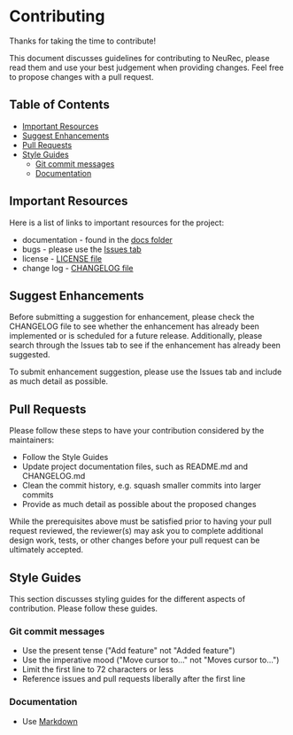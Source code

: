 # Contributing
Thanks for taking the time to contribute!

This document discusses guidelines for contributing to NeuRec, please read them and use your best judgement when providing changes. Feel free to propose changes with a pull request.

## Table of Contents
* [Important Resources](#Important-Resources)
* [Suggest Enhancements](#Suggest-Enhancements)
* [Pull Requests](#Pull-Requests)
* [Style Guides](#Style-Guides)
  * [Git commit messages](#Git-commit-messages)
  * [Documentation](#Documentation)

## Important Resources
Here is a list of links to important resources for the project:
* documentation - found in the [docs folder](/docs)
* bugs - please use the [Issues tab](https://github.com/NExTplusplus/NeuRec/issues)
* license - [LICENSE file](/LICENSE)
* change log - [CHANGELOG file](/CHANGELOG.md)

## Suggest Enhancements
Before submitting a suggestion for enhancement, please check the CHANGELOG file to see whether the enhancement has already been implemented or is scheduled for a future release. Additionally, please search through the Issues tab to see if the enhancement has already been suggested.

To submit enhancement suggestion, please use the Issues tab and include as much detail as possible.

## Pull Requests
Please follow these steps to have your contribution considered by the maintainers:
* Follow the Style Guides
* Update project documentation files, such as README.md and CHANGELOG.md
* Clean the commit history, e.g. squash smaller commits into larger commits
* Provide as much detail as possible about the proposed changes

While the prerequisites above must be satisfied prior to having your pull request reviewed, the reviewer(s) may ask you to complete additional design work, tests, or other changes before your pull request can be ultimately accepted.

## Style Guides
This section discusses styling guides for the different aspects of contribution. Please follow these guides.

### Git commit messages
* Use the present tense ("Add feature" not "Added feature")
* Use the imperative mood ("Move cursor to..." not "Moves cursor to...")
* Limit the first line to 72 characters or less
* Reference issues and pull requests liberally after the first line

### Documentation
* Use [Markdown](https://daringfireball.net/projects/markdown/)
